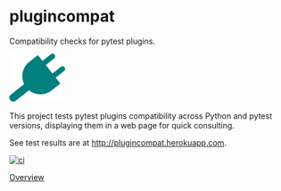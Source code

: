 # plugincompat #

Compatibility checks for pytest plugins. 

![plug](static/electrical-plug-th.png)

This project tests pytest plugins compatibility across Python and pytest
versions, displaying them in a web page for quick consulting.

See test results are at http://plugincompat.herokuapp.com.

[![ci](http://img.shields.io/travis/pytest-dev/plugincompat.svg)](https://travis-ci.org/pytest-dev/plugincompat)

[Overview](OVERVIEW.md)
